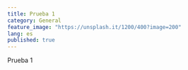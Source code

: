 ```yaml
---
title: Prueba 1
category: General
feature_image: "https://unsplash.it/1200/400?image=200"
lang: es
published: true
---
```


Prueba 1

